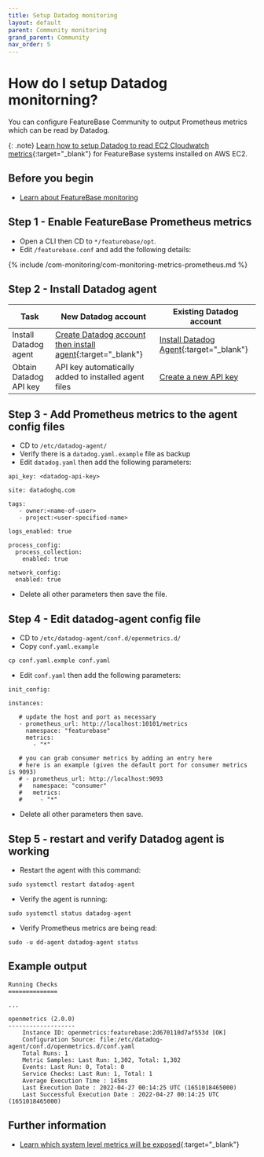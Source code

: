 ```yaml
---
title: Setup Datadog monitoring
layout: default
parent: Community monitoring
grand_parent: Community
nav_order: 5
---
```


# How do I setup Datadog monitorning?

You can configure FeatureBase Community to output Prometheus metrics which can be read by Datadog.

{: .note}
[Learn how to setup Datadog to read EC2 Cloudwatch metrics](https://docs.datadoghq.com/integrations/amazon_web_services/?tab=roledelegation#installation){:target="\_blank"} for FeatureBase systems installed on AWS EC2.

## Before you begin

* [Learn about FeatureBase monitoring](/docs/community/com-monitoring/com-monitoring-home)

## Step 1 - Enable FeatureBase Prometheus metrics

* Open a CLI then CD to `*/featurebase/opt`.
* Edit `/featurebase.conf` and add the following details:

{% include /com-monitoring/com-monitoring-metrics-prometheus.md %}

## Step 2 - Install Datadog agent

| Task | New Datadog account | Existing Datadog account |
|---|---|---|
| Install Datadog agent | [Create Datadog account then install agent](https://us5.datadoghq.com/signup){:target="_blank"} | [Install Datadog Agent](https://docs.datadoghq.com/getting_started/agent/){:target="_blank"} |
| Obtain Datadog API key | API key automatically added to installed agent files | [Create a new API key](https://docs.datadoghq.com/account_management/api-app-keys/#add-an-api-key-or-client-token) |

## Step 3 - Add Prometheus metrics to the agent config files

* CD to `/etc/datadog-agent/`
* Verify there is a `datadog.yaml.example` file as backup
* Edit `datadog.yaml` then add the following parameters:

```
api_key: <datadog-api-key>

site: datadoghq.com

tags:
   - owner:<name-of-user>
   - project:<user-specified-name>

logs_enabled: true

process_config:
  process_collection:
    enabled: true

network_config:
  enabled: true
```

* Delete all other parameters then save the file.

## Step 4 - Edit datadog-agent config file

* CD to `/etc/datadog-agent/conf.d/openmetrics.d/`
* Copy `conf.yaml.example`

```
cp conf.yaml.exmple conf.yaml
```

* Edit `conf.yaml` then add the following parameters:

```
init_config:

instances:

   # update the host and port as necessary
   - prometheus_url: http://localhost:10101/metrics
     namespace: "featurebase"
     metrics:
       - "*"

   # you can grab consumer metrics by adding an entry here
   # here is an example (given the default port for consumer metrics is 9093)
   # - prometheus_url: http://localhost:9093
   #   namespace: "consumer"
   #   metrics:
   #     - "*"
```

* Delete all other parameters then save.

## Step 5 - restart and verify Datadog agent is working

* Restart the agent with this command:

```
sudo systemctl restart datadog-agent
```

* Verify the agent is running:

```
sudo systemctl status datadog-agent
```

* Verify Prometheus metrics are being read:

```
sudo -u dd-agent datadog-agent status
```

## Example output

```
Running Checks
==============

...

openmetrics (2.0.0)
-------------------
    Instance ID: openmetrics:featurebase:2d670110d7af553d [OK]
    Configuration Source: file:/etc/datadog-agent/conf.d/openmetrics.d/conf.yaml
    Total Runs: 1
    Metric Samples: Last Run: 1,302, Total: 1,302
    Events: Last Run: 0, Total: 0
    Service Checks: Last Run: 1, Total: 1
    Average Execution Time : 145ms
    Last Execution Date : 2022-04-27 00:14:25 UTC (1651018465000)
    Last Successful Execution Date : 2022-04-27 00:14:25 UTC (1651018465000)
```

## Further information

* [Learn which system level metrics will be exposed](https://docs.datadoghq.com/integrations/system/){:target="_blank"}
